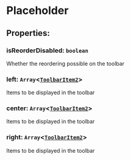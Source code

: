 # **Placeholder**

## **Properties**:

### isReorderDisabled: `boolean`

Whether the reordering possible on the toolbar

### left: `Array`<[`ToolbarItem2`](./ToolbarItem2)>

Items to be displayed in the toolbar

### center: `Array`<[`ToolbarItem2`](./ToolbarItem2)>

Items to be displayed in the toolbar

### right: `Array`<[`ToolbarItem2`](./ToolbarItem2)>

Items to be displayed in the toolbar
